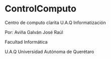 # ControlComputo
Centro de computo clarita
U.A.Q Informatización

Por: Aviña Galván José Raúl

Facultad Informática

U.A.Q Universidad Autónoma de Querétaro
